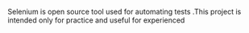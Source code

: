 Selenium is open source tool used for automating tests .This project is intended only for practice and useful for experienced